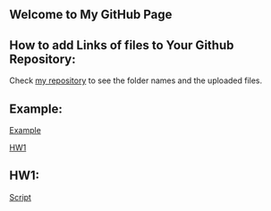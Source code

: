 ## Welcome to My GitHub Page 

## How to add Links of files to Your Github Repository:

Check [my repository](https://github.com/BU-IE-423/fall-23-zeyneptalann) to see the folder names and the uploaded files. 

## Example:

[Example](files/ZeynepTalan.html)

[HW1](files/Project-Part1.html)


## HW1:

[Script](https://github.com/BU-IE-423/fall-23-zeyneptalann/blob/main/files/Project-Part1.ipynb)
